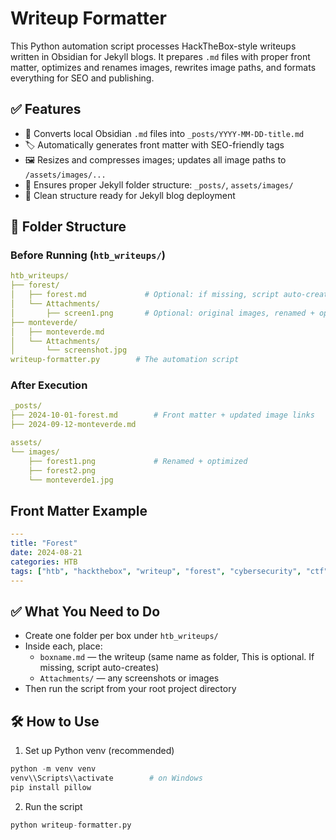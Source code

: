 # Writeup Formatter
This Python automation script processes HackTheBox-style writeups written in Obsidian for Jekyll blogs. It prepares `.md` files with proper front matter, optimizes and renames images, rewrites image paths, and formats everything for SEO and publishing.

## ✅ Features
- 🔄 Converts local Obsidian `.md` files into `_posts/YYYY-MM-DD-title.md`
- 🏷️ Automatically generates front matter with SEO-friendly tags
- 🖼️ Resizes and compresses images; updates all image paths to `/assets/images/...`
- 📁 Ensures proper Jekyll folder structure: `_posts/`, `assets/images/`
- 🧠 Clean structure ready for Jekyll blog deployment

## 📁 Folder Structure
### Before Running (`htb_writeups/`)
```yaml
htb_writeups/
├── forest/
│   ├── forest.md             # Optional: if missing, script auto-creates
│   └── Attachments/
│       ├── screen1.png       # Optional: original images, renamed + optimized
├── monteverde/
│   ├── monteverde.md
│   └── Attachments/
│       └── screenshot.jpg
writeup-formatter.py        # The automation script
```

### After Execution
```yaml
_posts/
├── 2024-10-01-forest.md        # Front matter + updated image links
├── 2024-09-12-monteverde.md

assets/
└── images/
    ├── forest1.png             # Renamed + optimized
    ├── forest2.png
    └── monteverde1.jpg
```

## Front Matter Example
```yaml
---
title: "Forest"
date: 2024-08-21
categories: HTB
tags: ["htb", "hackthebox", "writeup", "forest", "cybersecurity", "ctf"]
---
```

## ✅ What You Need to Do
- Create one folder per box under `htb_writeups/`
- Inside each, place:
    - `boxname.md` — the writeup (same name as folder, This is optional. If missing,   script auto-creates)
    - `Attachments/` — any screenshots or images
- Then run the script from your root project directory

## 🛠️ How to Use
1. Set up Python venv (recommended)
```python
python -m venv venv
venv\\Scripts\\activate        # on Windows
pip install pillow
```

2. Run the script
```python
python writeup-formatter.py
```
